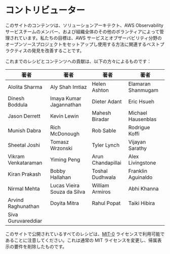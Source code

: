 # コントリビューター

このサイトのコンテンツは、ソリューションアーキテクト、AWS Observability サービスチームのメンバー、および組織全体のその他のボランティアによって管理されています。私たちの目標は、AWS サービスとオブザーバビリティ分野のオープンソースプロジェクトをセットアップし使用する方法に関連するベストプラクティスの発見を改善することです。

これまでのレシピとコンテンツへの貢献は、以下の方々によるものです：

| 著者                | 著者                         | 著者               | 著者                |
| ------------------- | --------------------------- | ----------------- | ------------------ |
| Alolita Sharma      | Aly Shah Imtiaz             | Helen Ashton      | Elamaran Shanmugam |
| Dinesh Boddula      | Imaya Kumar Jagannathan     | Dieter Adant      | Eric Hsueh         |
| Jason Derrett       | Kevin Lewin                 | Mahesh Biradar    | Michael Hausenblas |
| Munish Dabra        | Rich McDonough              | Rob Sable         | Rodrigue Koffi     |
| Sheetal Joshi       | Tomasz Wrzonski             | Tyler Lynch       | Vijayan Sarathy    |
| Vikram Venkataraman | Yiming Peng                 | Arun Chandapillai | Alex Livingstone   |
| Kiran Prakash       | Bobby Hallahan              | Toshal Dudhwala   | Franklin Aguinaldo |
| Nirmal Mehta        | Lucas Vieira Souza da Silva | William Armiros   | Abhi Khanna        |
| Arvind Raghunathan  | Doyita Mitra                | Rahul Popat       | Taiki Hibira       |
| Siva Guruvareddiar  |                             |                   |                    |

このサイトで公開されているすべてのレシピは、[MIT-0][mit0] ライセンスで利用可能であることに注意してください。これは通常の MIT ライセンスを変更し、帰属表示の要件を削除したものです。

[mit0]: https://github.com/aws/mit-0
